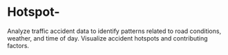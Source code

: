# Hotspot-
Analyze traffic accident data to identify patterns related to road conditions, weather, and time of day. Visualize accident hotspots and contributing factors.
